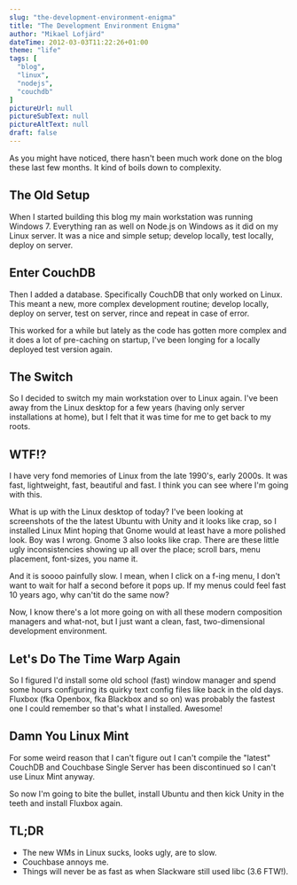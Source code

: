 ```yaml
---
slug: "the-development-environment-enigma"
title: "The Development Environment Enigma"
author: "Mikael Lofjärd"
dateTime: 2012-03-03T11:22:26+01:00
theme: "life"
tags: [
  "blog",
  "linux",
  "nodejs",
  "couchdb"
]
pictureUrl: null
pictureSubText: null
pictureAltText: null
draft: false
---
```

As you might have noticed, there hasn't been much work done on the blog these last few months. It kind of boils down to complexity.

## The Old Setup

When I started building this blog my main workstation was running Windows 7. Everything ran as well on Node.js on Windows as it did on my Linux server. It was a nice and simple setup; develop locally, test locally, deploy on server.

## Enter CouchDB

Then I added a database. Specifically CouchDB that only worked on Linux. This meant a new, more complex development routine; develop locally, deploy on server, test on server, rince and repeat in case of error.

This worked for a while but lately as the code has gotten more complex and it does a lot of pre-caching on startup, I've been longing for a locally deployed test version again.

## The Switch

So I decided to switch my main workstation over to Linux again. I've been away from the Linux desktop for a few years (having only server installations at home), but I felt that it was time for me to get back to my roots.

## WTF!?

I have very fond memories of Linux from the late 1990's, early 2000s. It was fast, lightweight, fast, beautiful and fast. I think you can see where I'm going with this.

What is up with the Linux desktop of today? I've been looking at screenshots of the the latest Ubuntu with Unity and it looks like crap, so I installed Linux Mint hoping that Gnome would at least have a more polished look. Boy was I wrong. Gnome 3 also looks like crap. There are these little ugly inconsistencies showing up all over the place; scroll bars, menu placement, font-sizes, you name it.

And it is soooo painfully slow. I mean, when I click on a f-ing menu, I don't want to wait for half a second before it pops up. If my menus could feel fast 10 years ago, why can'tit do the same now? 

Now, I know there's a lot more going on with all these modern composition managers and what-not, but I just want a clean, fast, two-dimensional development environment.

## Let's Do The Time Warp Again

So I figured I'd install some old school (fast) window manager and spend some hours configuring its quirky text config files like back in the old days. Fluxbox (fka Openbox, fka Blackbox and so on) was probably the fastest one I could remember so that's what I installed. Awesome!

## Damn You Linux Mint

For some weird reason that I can't figure out I can't compile the "latest" CouchDB and Couchbase Single Server has been discontinued so I can't use Linux Mint anyway.

So now I'm going to bite the bullet, install Ubuntu and then kick Unity in the teeth and install Fluxbox again.

## TL;DR

* The new WMs in Linux sucks, looks ugly, are to slow.
* Couchbase annoys me.
* Things will never be as fast as when Slackware still used libc (3.6 FTW!).
